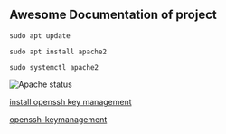 ## Awesome Documentation of project

`sudo apt update`

`sudo apt install apache2`

`sudo systemctl apache2`

![Apache status](./images/apache-status.PNG)

[install openssh key management](https://docs.microsoft.com/en-us/windows-server/administration/openssh/openssh_keymanagement)

[openssh-keymanagement](https://docs.microsoft.com/en-us/windows-server/administration/openssh/openssh_keymanagement)